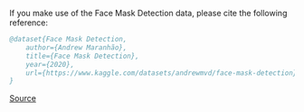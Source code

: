 If you make use of the Face Mask Detection data, please cite the following reference:

``` bibtex 
@dataset{Face Mask Detection,
	author={Andrew Maranhão},
	title={Face Mask Detection},
	year={2020},
	url={https://www.kaggle.com/datasets/andrewmvd/face-mask-detection}
}
```

[Source](https://www.kaggle.com/datasets/andrewmvd/face-mask-detection)